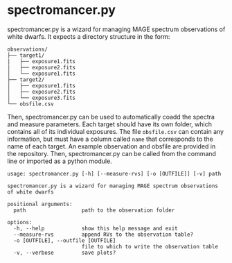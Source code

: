 # spectromancer.py
spectromancer.py is a wizard for managing MAGE spectrum observations of white dwarfs. It expects a directory structure in the form:
```
observations/
├── target1/
|   ├── exposure1.fits
│   ├── exposure2.fits
│   └── exposure1.fits
├── target2/
│   ├── exposure1.fits
│   ├── exposure2.fits
│   └── exposure3.fits
└── obsfile.csv
```
Then, spectromancer.py can be used to automatically coadd the spectra and measure parameters. Each target should have its own folder, which contains all of its individual exposures. The file `obsfile.csv` can contain any information, but must have a column called `name` that corresponds to the name of each target. An example observation and obsfile are provided in the repository. Then, spectromancer.py can be called from the command line or imported as a python module.

```
usage: spectromancer.py [-h] [--measure-rvs] [-o [OUTFILE]] [-v] path

spectromancer.py is a wizard for managing MAGE spectrum observations of white dwarfs

positional arguments:
  path                  path to the observation folder

options:
  -h, --help            show this help message and exit
  --measure-rvs         append RVs to the observation table?
  -o [OUTFILE], --outfile [OUTFILE]
                        file to which to write the observation table
  -v, --verbose         save plots?
```